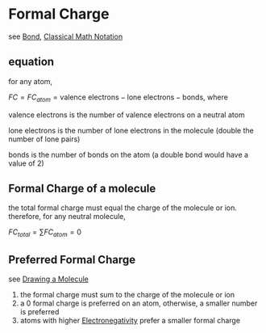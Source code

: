 # Formal Charge

see [Bond](Bond%203e540ea0ab234eca9486d144a72f898e.md), [Classical Math Notation](Classical%20Math%20Notation%20eb53679093ce497baa118d7bfde14d6c.md)

## equation

for any atom,

$FC = FC_{atom} = \text{valence electrons} - \text{lone electrons} - \text{bonds}$, where

$\text{valence electrons}$ is the number of valence electrons on a neutral atom

$\text{lone electrons}$ is the number of lone electrons in the molecule (double the number of lone pairs)

$\text{bonds}$ is the number of bonds on the atom (a double bond would have a value of $2$)

## Formal Charge of a molecule

the total formal charge must equal the charge of the molecule or ion. therefore, for any neutral molecule,

$FC_{total} = \sum FC_{atom} = 0$

## Preferred Formal Charge

see [Drawing a Molecule](Drawing%20a%20Molecule%201656b68fa32a4e1bbc645f1bccdfba4d.md)

1. the formal charge must sum to the charge of the molecule or ion
2. a $0$ formal charge is preferred on an atom, otherwise, a smaller number is preferred
3. atoms with higher [Electronegativity](Electronegativity%20153347b799c64c06a1f86bb22efbe236.md) prefer a smaller formal charge